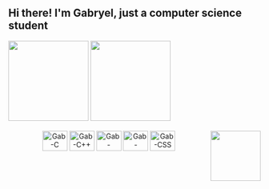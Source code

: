 ## Hi there! I'm Gabryel, just a computer science student

<div>
  <img height="160em" src="https://github-readme-stats-sigma-five.vercel.app/api?username=gabryeleite&show_icons=true&theme=dark">
  <img height="160em" src="https://github-readme-stats-sigma-five.vercel.app/api/top-langs/?username=gabryeleite&langs_count=true&theme=dark">
</div>

<div align="center"><br>
  <img align="center" alt="Gab-C" height="40" width="50" src="https://cdn.jsdelivr.net/gh/devicons/devicon/icons/c/c-original.svg">
  <img align="center" alt="Gab-C++" height="40" width="50" src="https://cdn.jsdelivr.net/gh/devicons/devicon/icons/cplusplus/cplusplus-original.svg">
  <img align="center" alt="Gab-Python" height="40" width="50" src="https://cdn.jsdelivr.net/gh/devicons/devicon/icons/python/python-original.svg">
  <img align="center" alt="Gab-HTML" height="40" width="50" src="https://cdn.jsdelivr.net/gh/devicons/devicon/icons/html5/html5-original.svg">
  <img align="center" alt="Gab-CSS" height="40" width="50" src="https://cdn.jsdelivr.net/gh/devicons/devicon/icons/css3/css3-original.svg">
  <img align="right" height="100" width="100" src="https://cdn.discordapp.com/attachments/840021456166715453/1108460512687165540/amogus.gif">
</div>

##
